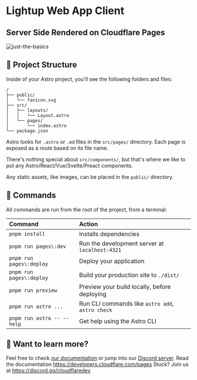 # Lightup Web App Client 
## Server Side Rendered on Cloudflare Pages

![just-the-basics](https://github.com/withastro/astro/assets/2244813/a0a5533c-a856-4198-8470-2d67b1d7c554)

## 🚀 Project Structure

Inside of your Astro project, you'll see the following folders and files:

```text
/
├── public/
│   └── favicon.svg
├── src/
│   ├── layouts/
│   │   └── Layout.astro
│   └── pages/
│       └── index.astro
└── package.json
```

Astro looks for `.astro` or `.md` files in the `src/pages/` directory. Each page is exposed as a route based on its file name.

There's nothing special about `src/components/`, but that's where we like to put any Astro/React/Vue/Svelte/Preact components.

Any static assets, like images, can be placed in the `public/` directory.

## 🧞 Commands

All commands are run from the root of the project, from a terminal:

| Command                   | Action                                           |
| :------------------------ | :----------------------------------------------- |
| `pnpm install`            | Installs dependencies                            |
| `pnpm run pages\:dev`     | Run the development server at `localhost:4321`   |
| `pnpm run pages\:deploy`  | Deploy your application                          |
| `pnpm run pages\:deploy`  | Build your production site to `./dist/`          |
| `pnpm run preview`         | Preview your build locally, before deploying    |
| `pnpm run astro ...`       | Run CLI commands like `astro add`, `astro check`|
| `pnpm run astro -- --help` | Get help using the Astro CLI                    |

## 👀 Want to learn more?

Feel free to check [our documentation](https://docs.astro.build) or jump into our [Discord server](https://astro.build/chat).
Read the documentation https://developers.cloudflare.com/pages
Stuck? Join us at https://discord.gg/cloudflaredev